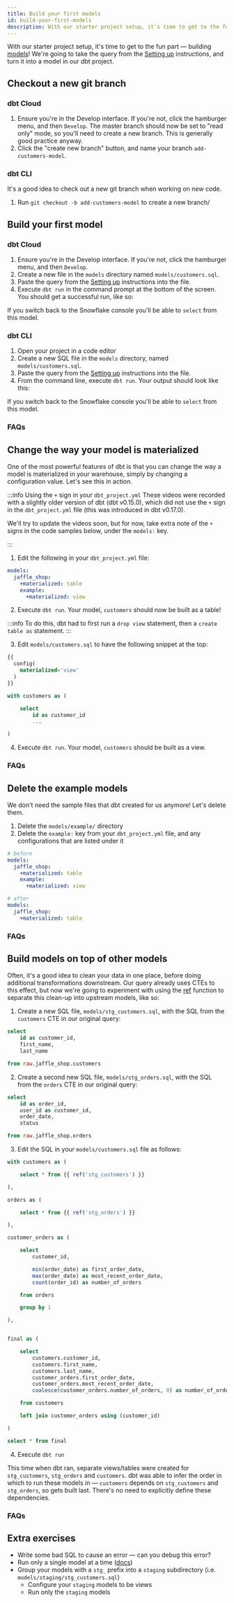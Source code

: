 ```yaml
---
title: Build your first models
id: build-your-first-models
description: With our starter project setup, it's time to get to the fun part — building models!
---
```


With our starter project setup, it's time to get to the fun part — building [models](https://docs.getdbt.com/docs/building-models)! We're going to take the query from the [Setting up](1-setting-up.md) instructions, and turn it into a model in our dbt project.

## Checkout a new git branch
### dbt Cloud
1. Ensure you're in the Develop interface. If you're not, click the hamburger menu, and then `Develop`. The master branch should now be set to "read only" mode, so you'll need to create a new branch. This is generally good practice anyway.
2. Click the "create new branch" button, and name your branch `add-customers-model`.

<Lightbox src="/img/checkout-branch-dbt-cloud.png" title="Checkout a new branch" />


### dbt CLI
It's a good idea to check out a new git branch when working on new code.

1. Run `git checkout -b add-customers-model` to create a new branch/

<Lightbox src="/img/checkout-branch-dbt-cli.png" title="Checkout a new branch" />

## Build your first model
### dbt Cloud
<LoomVideo id="09919ddb02e44015878c9e93e15fe792" />

1. Ensure you're in the Develop interface. If you're not, click the hamburger menu, and then `Develop`.
2. Create a new file in the `models` directory named `models/customers.sql`.
3. Paste the query from the [Setting up](1-setting-up.md) instructions into the file.
4. Execute `dbt run` in the command prompt at the bottom of the screen. You should get a successful run, like so:

<Lightbox src="/img/first-model-dbt-cloud.png" title="A successful run with dbt Cloud" />

If you switch back to the Snowflake console you'll be able to `select` from this model.


### dbt CLI

<LoomVideo id="2ae3e1c6dfab451ab165ce928c5600c0" />

1. Open your project in a code editor
2. Create a new SQL file in the `models` directory, named `models/customers.sql`.
3. Paste the query from the [Setting up](1-setting-up.md) instructions into the file.
4. From the command line, execute `dbt run`. Your output should look like this:

<Lightbox src="/img/first-model-dbt-cli.png" title="A successful run with the dbt CLI" />

If you switch back to the Snowflake console you'll be able to `select` from this model.

### FAQs
<FAQ src="checking-logs" />
<FAQ src="which-schema" />
<FAQ src="create-a-schema" />
<FAQ src="run-downtime" />
<FAQ src="sql-errors" />


## Change the way your model is materialized
One of the most powerful features of dbt is that you can change the way a model is materialized in your warehouse, simply by changing a configuration value. Let's see this in action.

:::info Using the `+` sign in your `dbt_project.yml`
These videos were recorded with a slightly older version of dbt (dbt v0.15.0), which did not use the `+` sign in the `dbt_project.yml` file (this was introduced in dbt v0.17.0).

We'll try to update the videos soon, but for now, take extra note of the `+` signs in the code samples below, under the `models:` key.

:::

<CloudCore>
    <LoomVideo id="fbaa9948dccf4f74a17ffc7de1ddf4f2" />
    <LoomVideo id="22ebdc914426461ea5c617a415cb4c21" />
</CloudCore>

1. Edit the following in your `dbt_project.yml` file:

<File name='dbt_project.yml'>

```yml
models:
  jaffle_shop:
    +materialized: table
    example:
      +materialized: view

```

</File>

2. Execute `dbt run`. Your model, `customers` should now be built as a table!

:::info
To do this, dbt had to first run a `drop view` statement, then a `create table as` statement.
:::


3. Edit `models/customers.sql` to have the following snippet at the top:

<File name='models/customers.sql'>

```sql
{{
  config(
    materialized='view'
  )
}}

with customers as (

    select
        id as customer_id
        ...

)

```

</File>

4. Execute `dbt run`. Your model, `customers` should be built as a view.

### FAQs
<FAQ src="available-materializations" />
<FAQ src="which-materialization" />
<FAQ src="available-configurations" />

## Delete the example models

We don't need the sample files that dbt created for us anymore! Let's delete them.

<CloudCore>
    <LoomVideo id="093d46e965994cb6a13e8a98559f6f9f" />
    <LoomVideo id="db63e6e937594b38bf044c78e720d95d" />
</CloudCore>

1. Delete the `models/example/` directory
2. Delete the `example:` key from your `dbt_project.yml` file, and any configurations that are listed under it

<File name='dbt_project.yml'>

```yaml
# before
models:
  jaffle_shop:
    +materialized: table
    example:
      +materialized: view
```
</File>

<File name='dbt_project.yml'>

```yaml
# after
models:
  jaffle_shop:
    +materialized: table
```

</File>

### FAQs
<FAQ src="removing-deleted-models" />
<FAQ src="unused-model-configurations" />


## Build models on top of other models
Often, it's a good idea to clean your data in one place, before doing additional transformations downstream. Our query already uses CTEs to this effect, but now we're going to experiment with using the [ref](https://docs.getdbt.com/docs/ref) function to separate this clean-up into upstream models, like so:


<Lightbox src="/img/dbt-dag.png" title="The DAG we want for our dbt project" />

<CloudCore>
    <LoomVideo id="cf070e26faa3423e80338e6a918ae9f8" />
    <LoomVideo id="39eceeedf69641b5aca6f94c4da172a8" />
</CloudCore>

1. Create a new SQL file, `models/stg_customers.sql`, with the SQL from the `customers` CTE in our original query:

<File name='models/stg_customers.sql'>

```sql
select
    id as customer_id,
    first_name,
    last_name

from raw.jaffle_shop.customers
```

</File>

2. Create a second new SQL file, `models/stg_orders.sql`, with the SQL from the `orders` CTE in our original query:

<File name='models/stg_orders.sql'>

```sql
select
    id as order_id,
    user_id as customer_id,
    order_date,
    status

from raw.jaffle_shop.orders
```

</File>

3. Edit the SQL in your `models/customers.sql` file as follows:

<File name='models/customers.sql'>

```sql
with customers as (

    select * from {{ ref('stg_customers') }}

),

orders as (

    select * from {{ ref('stg_orders') }}

),

customer_orders as (

    select
        customer_id,

        min(order_date) as first_order_date,
        max(order_date) as most_recent_order_date,
        count(order_id) as number_of_orders

    from orders

    group by 1

),


final as (

    select
        customers.customer_id,
        customers.first_name,
        customers.last_name,
        customer_orders.first_order_date,
        customer_orders.most_recent_order_date,
        coalesce(customer_orders.number_of_orders, 0) as number_of_orders

    from customers

    left join customer_orders using (customer_id)

)

select * from final
```

</File>

4. Execute `dbt run`

This time when dbt ran, separate views/tables were created for `stg_customers`, `stg_orders` and `customers`. dbt was able to infer the order in which to run these models in — `customers` depends on `stg_customers` and `stg_orders`, so gets built last. There's no need to explicitly define these dependencies.


### FAQs
<FAQ src="run-one-model" />
<FAQ src="unique-model-names" />
<FAQ src="structure-a-project" alt_header="As I create more models, how should I keep my project organized? What should I name my models?" />

## Extra exercises
* Write some bad SQL to cause an error — can you debug this error?
* Run only a single model at a time ([docs](https://docs.getdbt.com/docs/model-selection-syntax))
* Group your models with a `stg_` prefix into a `staging` subdirectory (i.e. `models/staging/stg_customers.sql`)
    * Configure your `staging` models to be views
    * Run only the `staging` models

<CloudCore>
    <LoomVideo id="8e9ff6e496e44347afe7accc44eb6c79" />
    <LoomVideo id="2fc44590f2614a68bea402322c36f56e" />
</CloudCore>
